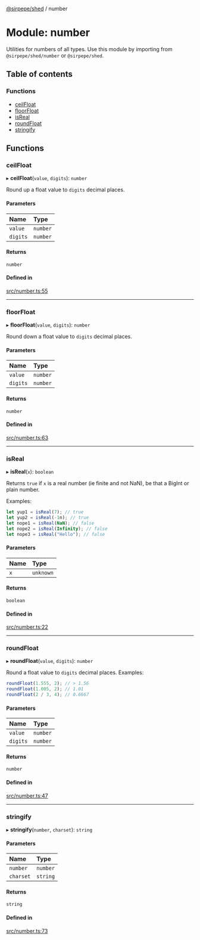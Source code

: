 [@sirpepe/shed](../README.md) / number

# Module: number

Utilities for numbers of all types. Use this module by importing from
`@sirpepe/shed/number` or `@sirpepe/shed`.

## Table of contents

### Functions

- [ceilFloat](number.md#ceilfloat)
- [floorFloat](number.md#floorfloat)
- [isReal](number.md#isreal)
- [roundFloat](number.md#roundfloat)
- [stringify](number.md#stringify)

## Functions

### ceilFloat

▸ **ceilFloat**(`value`, `digits`): `number`

Round up a float value to `digits` decimal places.

#### Parameters

| Name | Type |
| :------ | :------ |
| `value` | `number` |
| `digits` | `number` |

#### Returns

`number`

#### Defined in

[src/number.ts:55](https://github.com/SirPepe/shed/blob/29be99e/src/number.ts#L55)

___

### floorFloat

▸ **floorFloat**(`value`, `digits`): `number`

Round down a float value to `digits` decimal places.

#### Parameters

| Name | Type |
| :------ | :------ |
| `value` | `number` |
| `digits` | `number` |

#### Returns

`number`

#### Defined in

[src/number.ts:63](https://github.com/SirPepe/shed/blob/29be99e/src/number.ts#L63)

___

### isReal

▸ **isReal**(`x`): `boolean`

Returns `true` if `x` is a real number (ie finite and not NaN), be that a
BigInt or plain number.

Examples:

```javascript
let yup1 = isReal(7); // true
let yup2 = isReal(-1n); // true
let nope1 = isReal(NaN); // false
let nope2 = isReal(Infinity); // false
let nope3 = isReal("Hello"); // false
```

#### Parameters

| Name | Type |
| :------ | :------ |
| `x` | `unknown` |

#### Returns

`boolean`

#### Defined in

[src/number.ts:22](https://github.com/SirPepe/shed/blob/29be99e/src/number.ts#L22)

___

### roundFloat

▸ **roundFloat**(`value`, `digits`): `number`

Round a float value to `digits` decimal places. Examples:

```javascript
roundFloat(1.555, 2); // > 1.56
roundFloat(1.005, 2); // 1.01
roundFloat(2 / 3, 4); // 0.6667
```

#### Parameters

| Name | Type |
| :------ | :------ |
| `value` | `number` |
| `digits` | `number` |

#### Returns

`number`

#### Defined in

[src/number.ts:47](https://github.com/SirPepe/shed/blob/29be99e/src/number.ts#L47)

___

### stringify

▸ **stringify**(`number`, `charset`): `string`

#### Parameters

| Name | Type |
| :------ | :------ |
| `number` | `number` |
| `charset` | `string` |

#### Returns

`string`

#### Defined in

[src/number.ts:73](https://github.com/SirPepe/shed/blob/29be99e/src/number.ts#L73)

